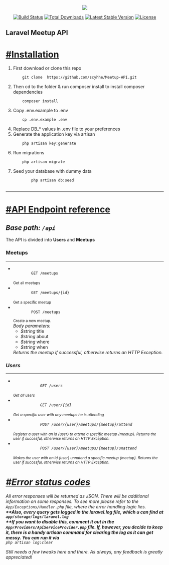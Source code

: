 <p align="center"><img src="https://laravel.com/assets/img/components/logo-laravel.svg"></p>

<p align="center">
<a href="https://travis-ci.org/laravel/framework"><img src="https://travis-ci.org/laravel/framework.svg" alt="Build Status"></a>
<a href="https://packagist.org/packages/laravel/framework"><img src="https://poser.pugx.org/laravel/framework/d/total.svg" alt="Total Downloads"></a>
<a href="https://packagist.org/packages/laravel/framework"><img src="https://poser.pugx.org/laravel/framework/v/stable.svg" alt="Latest Stable Version"></a>
<a href="https://packagist.org/packages/laravel/framework"><img src="https://poser.pugx.org/laravel/framework/license.svg" alt="License"></a>
</p>

## Laravel Meetup API

<h1><a href="#">#Installation</a></h1>

<ol>

<li>First download or clone this repo </li>

  <code>
    git clone  https://github.com/scyhhe/Meetup-API.git
  </code>

<li> Then cd to the folder & run composer install to install composer dependencies</li>

  <code>
    composer install
  </code>

<li>Copy .env.example to .env</li>

  <code>
    cp .env.example .env
  </code>
 
<li> Replace DB_* values in .env file to your preferences </li>

<li> Generate the application key via artisan </li>
  <code>
    php artisan key:generate
  </code>
  
<li> Run migrations </li>

  <code>
    php artisan migrate
  </code>

<li> Seed your database with dummy data</li>
    <code>
        php artisan db:seed
    </code>
</ol>

<hr>

<h1><a href="#">#API Endpoint reference</a></h1>

<h2><em>Base path: <code>/api</code></em></h2>

The API is divided into <strong>Users</strong> and <strong>Meetups</strong>

<h3>Meetups</h3>
<hr>
<ul>
	<li>
		<code>
		GET /meetups
		</code>
        <br/>
		<small>
			Get all meetups
		</small>
	</li>
    <li>
		<code>
		GET /meetups/{id}
		</code>
        <br/>
		<small>
			Get a specific meetup
		</small>
	</li>
    <li>
		<code>
		POST /meetups
		</code>
        <br/>
		<small>
			Create a new meetup.
		</small>
        <br/>
        <em>Body parameters:</em>
        <ul>
            <li><em>$string</em> title</li>
            <li><em>$string</em> about</li>
            <li><em>$string</em> where</li>
            <li><em>$string</em> when</li>
        </ul>
        <em> Returns the meetup if successful, otherwise returns an HTTP Exception.
	</li>
</ul>


<h3>Users</h3>
<hr>
<ul>
	<li>
		<code>
			GET /users
		</code>
		<br>
		<small>
			Get all users
		</small>
	</li>
	<li>
		<code>
			GET /user/{id}
		</code>
		<br>
		<small>
			Get a specific user with any meetups he is attending
		</small>
	</li>
	<li>
		<code>
			POST /user/{user}/meetups/{meetup}/attend
		</code>
		<br>
		<small>
			Register a user with an id {user} to attend a specific meetup {meetup}.
			Returns the user if succesful, otherwise returns an HTTP Exception.
		</small>
	</li>
	<li>
		<code>
			POST /user/{user}/meetups/{meetup}/unattend
		</code>
		<br>
		<small>
			Makes the user with an id {user} unnatend a specific meetup {meetup}.
			Returns the user if succesful, otherwise returns an HTTP Exception.
		</small>
	</li>
</ul>


<h1><a href="#">#Error status codes</a></h1>

<p>All error responses will be returned as JSON. There will be additional information on some responses. To see more please refer to the <code> App/Exceptions/Handler.php</code> file, where the error handling logic lies.
<strong>
 **Also, every query gets logged in the laravel.log file, which u can find at <code>app/storage/logs/laravel.log</code> <br>
 **If you want to disable this, comment it out in the <code>App/Providers/ApiServiceProvider.php</code> file. If, however, you decide to keep it, there is a handy artisan command for clearing the log as it can get messy. You can run it via</strong>
<br/>
<code>php artisan log:clear</code>
 
 Still needs a few tweaks here and there. As always, any feedback is greatly appreciated!

